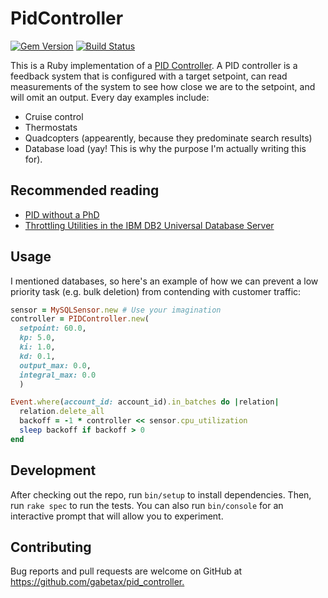# PidController

[![Gem Version](https://badge.fury.io/rb/pid_controller.svg)](https://badge.fury.io/rb/pid_controller)
[![Build Status](https://travis-ci.org/gabetax/pid_controller.svg?branch=master)](https://travis-ci.org/gabetax/pid_controller)

This is a Ruby implementation of a [PID Controller](https://en.wikipedia.org/wiki/PID_controller). A PID controller is a feedback system that is configured with a target setpoint, can read measurements of the system to see how close we are to the setpoint, and will omit an output. Every day examples include:

- Cruise control
- Thermostats
- Quadcopters (appearently, because they predominate search results)
- Database load (yay! This is why the purpose I'm actually writing this for).

## Recommended reading

- [PID without a PhD](https://www.wescottdesign.com/articles/pid/pidWithoutAPhd.pdf)
- [Throttling Utilities in the IBM DB2 Universal Database Server](http://citeseerx.ist.psu.edu/viewdoc/download?doi=10.1.1.660.9095&rep=rep1&type=pdf)

## Usage

I mentioned databases, so here's an example of how we can prevent a low priority task (e.g. bulk deletion) from contending with customer traffic:

```ruby
sensor = MySQLSensor.new # Use your imagination
controller = PIDController.new(
  setpoint: 60.0,
  kp: 5.0,
  ki: 1.0,
  kd: 0.1,
  output_max: 0.0,
  integral_max: 0.0
  )

Event.where(account_id: account_id).in_batches do |relation|
  relation.delete_all
  backoff = -1 * controller << sensor.cpu_utilization
  sleep backoff if backoff > 0
end
```

## Development

After checking out the repo, run `bin/setup` to install dependencies. Then, run `rake spec` to run the tests. You can also run `bin/console` for an interactive prompt that will allow you to experiment.

## Contributing

Bug reports and pull requests are welcome on GitHub at <https://github.com/gabetax/pid_controller.>
